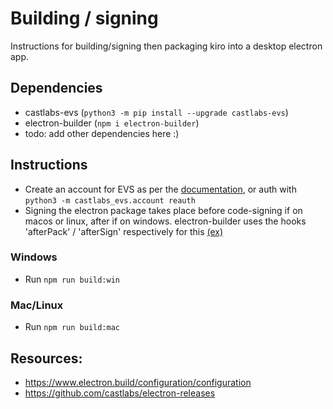 # Building / signing
Instructions for building/signing then packaging kiro into a desktop electron app.

## Dependencies
- castlabs-evs (`python3 -m pip install --upgrade castlabs-evs`)
- electron-builder (`npm i electron-builder`)
- todo: add other dependencies here :)

## Instructions

- Create an account for EVS as per the [documentation](https://github.com/castlabs/electron-releases/wiki/EVS#creating-an-evs-account), or auth with `python3 -m castlabs_evs.account reauth`
- Signing the electron package takes place before code-signing if on macos or linux, after if on windows. electron-builder uses the hooks 'afterPack' / 'afterSign' respectively for this [(ex)](https://www.electron.build/configuration/configuration#hooks)

### Windows

- Run `npm run build:win`

### Mac/Linux

- Run `npm run build:mac`

## Resources:

- https://www.electron.build/configuration/configuration
- https://github.com/castlabs/electron-releases

